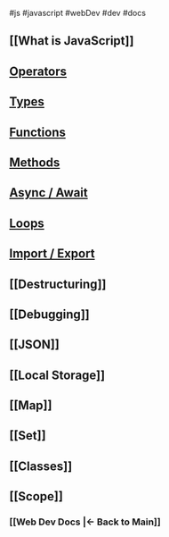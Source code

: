 #js #javascript #webDev #dev #docs 

## [[What is JavaScript]]

## [Operators](Operators.md)

## [Types](Types.md)

## [Functions](Functions.md)

## [Methods](Methods.md)

## [Async / Await](Async%20Await.md)

## [Loops](Loops.md)

## [Import / Export](Import%20Export.md)

## [[Destructuring]]

## [[Debugging]]

## [[JSON]]

## [[Local Storage]]

## [[Map]]

## [[Set]]

## [[Classes]]

## [[Scope]]


### [[Web Dev Docs |<- Back to Main]]